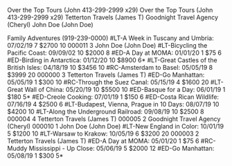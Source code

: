 Over the Top Tours (John 413-299-2999 x29)
Over the Top Tours (John 413-299-2999 x29)
Tetterton Travels (James T)
Goodnight Travel Agency (Cheryl)
John Doe (John Doe)

Family Adventures (919-239-0000)
#LT-A Week in Tuscany and Umbria:  07/02/19  7   $2700  10 
000011   3  John Doe (John Doe)
#LT-Bicycling the Pacific Coast:  09/09/02  10   $2000  8 
#ED-A Day at MOMA:  01/01/20  1   $75  6 
#ED-Birding in Antarctica:  01/12/20  10   $8900  6*
#LT-Great Castles of the British Isles:  04/18/19  10   $3456  10 
#RC-Amsterdam to Basel:  05/05/19  8   $3999  20 
000000   3  Tetterton Travels (James T)
#ED-Go Manhattan:  05/05/19  1   $300  10 
#RC-Through the Suez Canal:  05/15/19  4   $1600  20 
#LT-Great Wall of China:  05/20/19  10   $5500  10 
#ED-Basque for a Day:  06/01/19  1   $180  5*
#ED-Creole Cooking:  07/01/19  1   $150  6 
#ED-Costa Rican Wildlife:  07/16/19  4   $2500  6 
#LT-Budapest, Vienna, Prague in 10 Days:  08/07/19  10   $4200  10 
#LT-Along the Underground Railroad:  09/08/19  10   $2500  8 
000004   4  Tetterton Travels (James T)
000005   2  Goodnight Travel Agency (Cheryl)
000010   1  John Doe (John Doe)
#LT-New England in Color:  10/01/19  5   $1200  10 
#LT-Warsaw to Krakow:  10/05/19  6   $3200  20 
000003   2  Tetterton Travels (James T)
#ED-A Day at MOMA:  05/01/20  1   $75  6 
#RC-Muddy Mississippi - Up Close:  05/06/19  5   $2000  12 
#ED-Go Manhattan:  05/08/19  1   $300  5* 